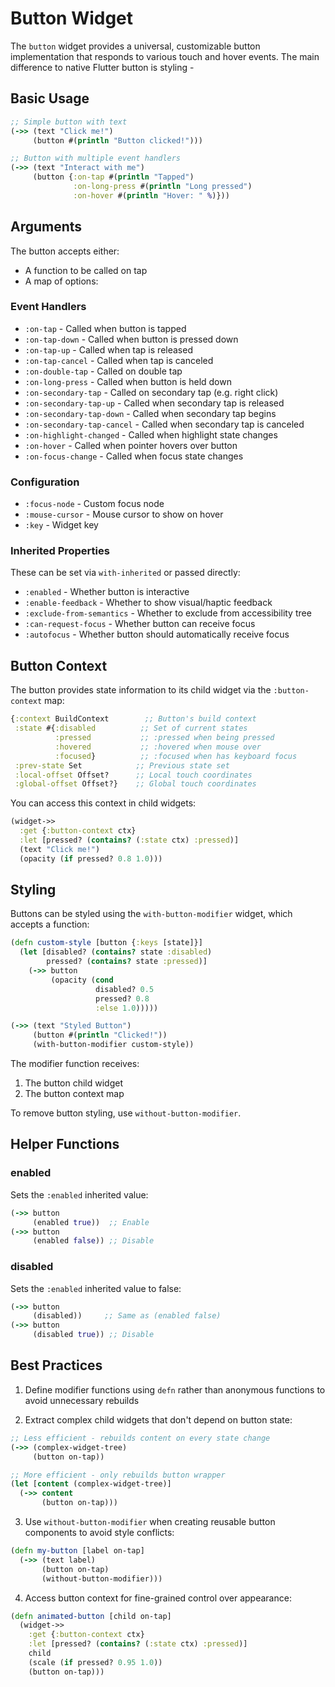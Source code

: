 # Button Widget

The `button` widget provides a universal, customizable button implementation that responds to various touch and hover events.
The main difference to native Flutter button is styling - 

## Basic Usage

```clojure
;; Simple button with text
(->> (text "Click me!")
     (button #(println "Button clicked!")))

;; Button with multiple event handlers
(->> (text "Interact with me")
     (button {:on-tap #(println "Tapped")
              :on-long-press #(println "Long pressed")
              :on-hover #(println "Hover: " %)}))
```

## Arguments

The button accepts either:
- A function to be called on tap
- A map of options:

### Event Handlers
- `:on-tap` - Called when button is tapped
- `:on-tap-down` - Called when button is pressed down  
- `:on-tap-up` - Called when tap is released
- `:on-tap-cancel` - Called when tap is canceled
- `:on-double-tap` - Called on double tap
- `:on-long-press` - Called when button is held down
- `:on-secondary-tap` - Called on secondary tap (e.g. right click)
- `:on-secondary-tap-up` - Called when secondary tap is released  
- `:on-secondary-tap-down` - Called when secondary tap begins
- `:on-secondary-tap-cancel` - Called when secondary tap is canceled
- `:on-highlight-changed` - Called when highlight state changes
- `:on-hover` - Called when pointer hovers over button
- `:on-focus-change` - Called when focus state changes

### Configuration
- `:focus-node` - Custom focus node
- `:mouse-cursor` - Mouse cursor to show on hover
- `:key` - Widget key

### Inherited Properties
These can be set via `with-inherited` or passed directly:

- `:enabled` - Whether button is interactive
- `:enable-feedback` - Whether to show visual/haptic feedback
- `:exclude-from-semantics` - Whether to exclude from accessibility tree
- `:can-request-focus` - Whether button can receive focus
- `:autofocus` - Whether button should automatically receive focus

## Button Context

The button provides state information to its child widget via the `:button-context` map:

```clojure
{:context BuildContext        ;; Button's build context
 :state #{:disabled          ;; Set of current states
          :pressed           ;; :pressed when being pressed
          :hovered           ;; :hovered when mouse over
          :focused}          ;; :focused when has keyboard focus
 :prev-state Set            ;; Previous state set
 :local-offset Offset?      ;; Local touch coordinates
 :global-offset Offset?}    ;; Global touch coordinates
```

You can access this context in child widgets:

```clojure
(widget->>
  :get {:button-context ctx}
  :let [pressed? (contains? (:state ctx) :pressed)]
  (text "Click me!")
  (opacity (if pressed? 0.8 1.0)))
```

## Styling

Buttons can be styled using the `with-button-modifier` widget, which accepts a function:

```clojure
(defn custom-style [button {:keys [state]}]
  (let [disabled? (contains? state :disabled)
        pressed? (contains? state :pressed)]
    (->> button
         (opacity (cond 
                   disabled? 0.5
                   pressed? 0.8 
                   :else 1.0)))))

(->> (text "Styled Button")
     (button #(println "Clicked!"))
     (with-button-modifier custom-style))
```

The modifier function receives:
1. The button child widget
2. The button context map

To remove button styling, use `without-button-modifier`.

## Helper Functions

### enabled
Sets the `:enabled` inherited value:
```clojure
(->> button
     (enabled true))  ;; Enable
(->> button
     (enabled false)) ;; Disable
```

### disabled  
Sets the `:enabled` inherited value to false:
```clojure
(->> button
     (disabled))     ;; Same as (enabled false)
(->> button
     (disabled true)) ;; Disable
```

## Best Practices

1. Define modifier functions using `defn` rather than anonymous functions to avoid unnecessary rebuilds

2. Extract complex child widgets that don't depend on button state:
```clojure
;; Less efficient - rebuilds content on every state change
(->> (complex-widget-tree)
     (button on-tap))

;; More efficient - only rebuilds button wrapper
(let [content (complex-widget-tree)]
  (->> content
       (button on-tap)))
```

3. Use `without-button-modifier` when creating reusable button components to avoid style conflicts:

```clojure
(defn my-button [label on-tap]
  (->> (text label)
       (button on-tap)
       (without-button-modifier)))
```

4. Access button context for fine-grained control over appearance:

```clojure
(defn animated-button [child on-tap]
  (widget->>
    :get {:button-context ctx}
    :let [pressed? (contains? (:state ctx) :pressed)]
    child
    (scale (if pressed? 0.95 1.0))
    (button on-tap)))
```

